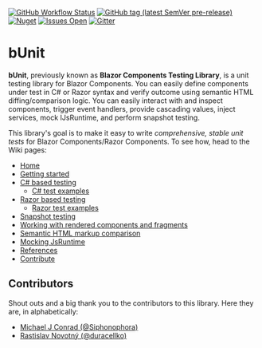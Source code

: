 [![GitHub Workflow Status](https://img.shields.io/github/workflow/status/egil/bunit/CI?logo=github&style=flat-square)](https://github.com/egil/bunit/actions?query=workflow%3ACI)
[![GitHub tag (latest SemVer pre-release)](https://img.shields.io/github/v/tag/egil/bunit?include_prereleases&logo=github&style=flat-square)](https://github.com/egil/bunit/releases)
[![Nuget](https://img.shields.io/nuget/dt/bunit?logo=nuget&style=flat-square)](https://www.nuget.org/packages/bunit/)
[![Issues Open](https://img.shields.io/github/issues/egil/bunit.svg?style=flat-square&logo=github&style=flat-square)](https://github.com/egil/bunit/issues)
[![Gitter](https://img.shields.io/gitter/room/bunit/community?logo=gitter&style=flat-square)](https://gitter.im/bunit/community?utm_source=badge&utm_medium=badge&utm_campaign=pr-badge)

# bUnit

**bUnit**, previously known as **Blazor Components Testing Library**, is a unit testing library for Blazor Components. You can easily define components under test in C# or Razor syntax and verify outcome using semantic HTML diffing/comparison logic. You can easily interact with and inspect components, trigger event handlers, provide cascading values, inject services, mock IJsRuntime, and perform snapshot testing.

This library's goal is to make it easy to write _comprehensive, stable unit tests_ for Blazor Components/Razor Components. To see how, head to the Wiki pages:

- [Home](https://bunit.egilhansen.com)
- [Getting started](https://github.com/egil/razor-components-testing-library/wiki/Getting-Started)
- [C# based testing](https://github.com/egil/razor-components-testing-library/wiki/C%23-based-testing)
  - [C# test examples](https://github.com/egil/razor-components-testing-library/wiki/C%23-test-examples)
- [Razor based testing](https://github.com/egil/razor-components-testing-library/wiki/Razor-based-testing)
  - [Razor test examples](https://github.com/egil/razor-components-testing-library/wiki/Razor-test-examples)
- [Snapshot testing](https://github.com/egil/razor-components-testing-library/wiki/Snapshot-testing)
- [Working with rendered components and fragments](https://github.com/egil/razor-components-testing-library/wiki/Working-with-rendered-components-and-fragments)
- [Semantic HTML markup comparison](https://github.com/egil/razor-components-testing-library/wiki/Semantic-html-markup-comparison)
- [Mocking JsRuntime](https://github.com/egil/razor-components-testing-library/wiki/Mocking-JsRuntime)
- [References](https://github.com/egil/razor-components-testing-library/wiki/References)
- [Contribute](https://github.com/egil/razor-components-testing-library/wiki/Contribute)

## Contributors

Shout outs and a big thank you to the contributors to this library. Here they are, in alphabetically:

- [Michael J Conrad (@Siphonophora)](https://github.com/Siphonophora)
- [Rastislav Novotný (@duracellko)](https://github.com/duracellko)

